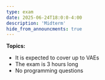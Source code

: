 ```yaml
---
type: exam
date: 2025-06-24T18:0:0-4:00
description: 'Midterm'
hide_from_announcments: true
---
```

**Topics:**
- It is expected to cover up to VAEs
- The exam is 3 hours long
- No programming questions
